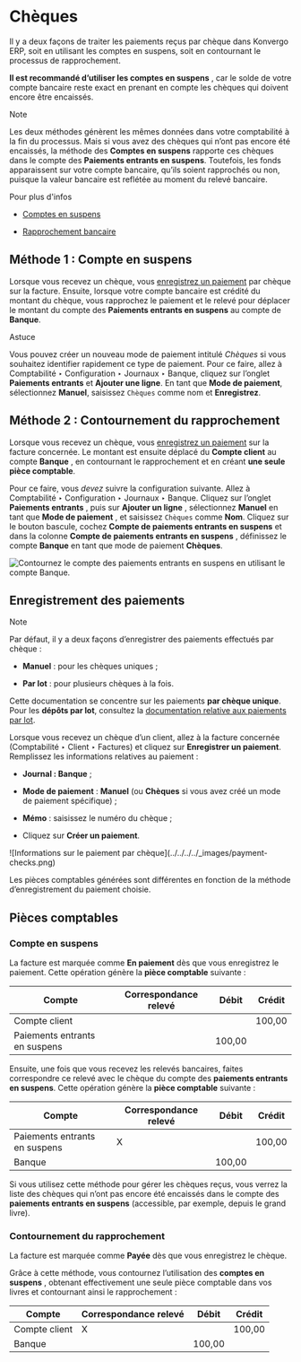 # Chèques

Il y a deux façons de traiter les paiements reçus par chèque dans Konvergo ERP, soit
en utilisant les comptes en suspens, soit en contournant le processus de
rapprochement.

**Il est recommandé d’utiliser les comptes en suspens** , car le solde de
votre compte bancaire reste exact en prenant en compte les chèques qui doivent
encore être encaissés.

<div class="alert alert-primary">
<p class="alert-title">
Note</p><p>Les deux méthodes génèrent les mêmes données dans votre comptabilité à la fin du processus. Mais si vous avez des chèques qui n’ont pas encore été encaissés, la méthode des <b>Comptes en suspens</b> rapporte ces chèques dans le compte des <b>Paiements entrants en suspens</b>. Toutefois, les fonds apparaissent sur votre compte bancaire, qu’ils soient rapprochés ou non, puisque la valeur bancaire est reflétée au moment du relevé bancaire.</p>
</div> <div class="alert alert-secondary">
<p class="alert-title">
Pour plus d'infos</p><ul>
<li><p><a href="../bank#bank-outstanding-accounts"><span class="std std-ref">Comptes en suspens</span></a></p></li>
<li><p><a href="../get_started/cheat_sheet#accounting-reconciliation"><span class="std std-ref">Rapprochement bancaire</span></a></p></li>
</ul>
</div>

## Méthode 1 : Compte en suspens

Lorsque vous recevez un chèque, vous [enregistrez un
paiement](../bank/reconciliation) par chèque sur la facture. Ensuite,
lorsque votre compte bancaire est crédité du montant du chèque, vous
rapprochez le paiement et le relevé pour déplacer le montant du compte des
**Paiements entrants en suspens** au compte de **Banque**.

<div class="alert alert-info">
<p class="alert-title">
Astuce</p><p>Vous pouvez créer un nouveau mode de paiement intitulé <em>Chèques</em> si vous souhaitez identifier rapidement ce type de paiement. Pour ce faire, allez à Comptabilité ‣ Configuration ‣ Journaux ‣ Banque, cliquez sur l’onglet <b>Paiements entrants</b> et <b>Ajouter une ligne</b>. En tant que <b>Mode de paiement</b>, sélectionnez <b>Manuel</b>, saisissez <code>Chèques</code> comme nom et <b>Enregistrez</b>.</p>
</div>

## Méthode 2 : Contournement du rapprochement

Lorsque vous recevez un chèque, vous [enregistrez un
paiement](../bank/reconciliation) sur la facture concernée. Le montant
est ensuite déplacé du **Compte client** au compte **Banque** , en contournant
le rapprochement et en créant **une seule pièce comptable**.

Pour ce faire, vous _devez_ suivre la configuration suivante. Allez à
Comptabilité ‣ Configuration ‣ Journaux ‣ Banque. Cliquez sur l’onglet
**Paiements entrants** , puis sur **Ajouter un ligne** , sélectionnez
**Manuel** en tant que **Mode de paiement** , et saisissez `Chèques` comme
**Nom**. Cliquez sur le bouton bascule, cochez **Compte de paiements entrants
en suspens** et dans la colonne **Compte de paiements entrants en suspens** ,
définissez le compte **Banque** en tant que mode de paiement **Chèques**.

![Contournez le compte des paiements entrants en suspens en utilisant le
compte Banque.](../../../../_images/outstanding-payment-accounts.png)

## Enregistrement des paiements

<div class="alert alert-primary">
<p class="alert-title">
Note</p><p>Par défaut, il y a deux façons d’enregistrer des paiements effectués par chèque :</p>
<ul>
<li><p><b>Manuel</b> : pour les chèques uniques ;</p></li>
<li><p><b>Par lot</b> : pour plusieurs chèques à la fois.</p></li>
</ul>
<p>Cette documentation se concentre sur les paiements <b>par chèque unique</b>. Pour les <b>dépôts par lot</b>, consultez la <a href="batch">documentation relative aux paiements par lot</a>.</p>
</div>

Lorsque vous recevez un chèque d’un client, allez à la facture concernée
(Comptabilité ‣ Client ‣ Factures) et cliquez sur **Enregistrer un paiement**.
Remplissez les informations relatives au paiement :

  * **Journal : Banque** ;

  * **Mode de paiement** : **Manuel** (ou **Chèques** si vous avez créé un mode de paiement spécifique) ;

  * **Mémo** : saisissez le numéro du chèque ;

  * Cliquez sur **Créer un paiement**.

![Informations sur le paiement par chèque](../../../../_images/payment-
checks.png)

Les pièces comptables générées sont différentes en fonction de la méthode
d’enregistrement du paiement choisie.

## Pièces comptables

### Compte en suspens

La facture est marquée comme **En paiement** dès que vous enregistrez le
paiement. Cette opération génère la **pièce comptable** suivante :

Compte | Correspondance relevé | Débit | Crédit  
---|---|---|---  
Compte client |  |  | 100,00  
Paiements entrants en suspens |  | 100,00 |   
  
Ensuite, une fois que vous recevez les relevés bancaires, faites correspondre
ce relevé avec le chèque du compte des **paiements entrants en suspens**.
Cette opération génère la **pièce comptable** suivante :

Compte | Correspondance relevé | Débit | Crédit  
---|---|---|---  
Paiements entrants en suspens | X |  | 100,00  
Banque |  | 100,00 |   
  
Si vous utilisez cette méthode pour gérer les chèques reçus, vous verrez la
liste des chèques qui n’ont pas encore été encaissés dans le compte des
**paiements entrants en suspens** (accessible, par exemple, depuis le grand
livre).

### Contournement du rapprochement

La facture est marquée comme **Payée** dès que vous enregistrez le chèque.

Grâce à cette méthode, vous contournez l’utilisation des **comptes en
suspens** , obtenant effectivement une seule pièce comptable dans vos livres
et contournant ainsi le rapprochement :

Compte | Correspondance relevé | Débit | Crédit  
---|---|---|---  
Compte client | X |  | 100,00  
Banque |  | 100,00 | 

